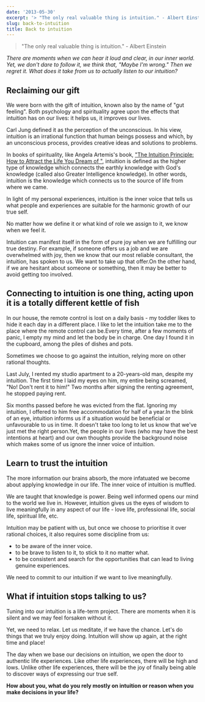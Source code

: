 ```yaml
---
date: '2013-05-30'
excerpt: '> "The only real valuable thing is intuition." - Albert Einstein'
slug: back-to-intuition
title: Back to intuition
---
```


> "The only real valuable thing is intuition." - Albert Einstein

*There are moments when we can hear it loud and clear, in our inner world. Yet, we don't dare to follow it, we think that, "Maybe I'm wrong." Then we regret it. What does it take from us to actually listen to our intuition?*

## Reclaiming our gift

We were born with the gift of intuition, known also by the name of "gut feeling". Both psychology and spirituality agree upon the effects that intuition has on our lives: it helps us, it improves our lives.

Carl Jung defined it as the perception of the unconscious. In his view, intuition is an irrational function that human beings possess and which, by an unconscious process, provides creative ideas and solutions to problems.

In books of spirituality, like Angela Artemis's book, ["The Intuition Principle: How to Attract the Life You Dream of "](http://www.amazon.com/gp/product/0983745404/ref=as_li_qf_sp_asin_tl?ie=UTF8&camp=1789&creative=9325&creativeASIN=0983745404&linkCode=as2&tag=flyingthought-20), intuition is defined as the higher type of knowledge which connects the earthly knowledge with God's knowledge (called also Greater Intelligence knowledge). In other words, intuition is the knowledge which connects us to the source of life from where we came.

In light of my personal experiences, intuition is the inner voice that tells us what people and experiences are suitable for the harmonic growth of our true self.

No matter how we define it or what kind of role we assign to it, we know when we feel it.

Intuition can manifest itself in the form of pure joy when we are fulfilling our true destiny. For example, if someone offers us a job and we are overwhelmed with joy, then we know that our most reliable consultant, the intuition, has spoken to us. We want to take up that offer.On the other hand, if we are hesitant about someone or something, then it may be better to avoid getting too involved.

## Connecting to intuition is one thing, acting upon it is a totally different kettle of fish

In our house, the remote control is lost on a daily basis - my toddler likes to hide it each day in a different place. I like to let the intuition take me to the place where the remote control can be.Every time, after a few moments of panic, I empty my mind and let the body be in charge. One day I found it in the cupboard, among the piles of dishes and pots.

Sometimes we choose to go against the intuition, relying more on other rational thoughts.

Last July, I rented my studio apartment to a 20-years-old man, despite my intuition. The first time I laid my eyes on him, my entire being screamed, "No! Don't rent it to him!" Two months after signing the renting agreement, he stopped paying rent.

Six months passed before he was evicted from the flat. Ignoring my intuition, I offered to him free accommodation for half of a year.In the blink of an eye, intuition informs us if a situation would be beneficial or unfavourable to us in time. It doesn't take too long to let us know that we've just met the right person.Yet, the people in our lives (who may have the best intentions at heart) and our own thoughts provide the background noise which makes some of us ignore the inner voice of intuition.

## Learn to trust the intuition

The more information our brains absorb, the more infatuated we become about applying knowledge in our life. The inner voice of intuition is muffled.

We are taught that knowledge is power. Being well informed opens our mind to the world we live in. However, intuition gives us the eyes of wisdom to live meaningfully in any aspect of our life - love life, professional life, social life, spiritual life, etc.

Intuition may be patient with us, but once we choose to prioritise it over rational choices, it also requires some discipline from us:

* to be aware of the inner voice.
* to be brave to listen to it, to stick to it no matter what.
* to be consistent and search for the opportunities that can lead to living genuine experiences.

We need to commit to our intuition if we want to live meaningfully.

## What if intuition stops talking to us?

Tuning into our intuition is a life-term project. There are moments when it is silent and we may feel forsaken without it.

Yet, we need to relax. Let us meditate, if we have the chance. Let's do things that we truly enjoy doing. Intuition will show up again, at the right time and place!

The day when we base our decisions on intuition, we open the door to authentic life experiences. Like other life experiences, there will be high and lows. Unlike other life experiences, there will be the joy of finally being able to discover ways of expressing our true self.

**How about you, what do you rely mostly on intuition or reason when you make decisions in your life?**
